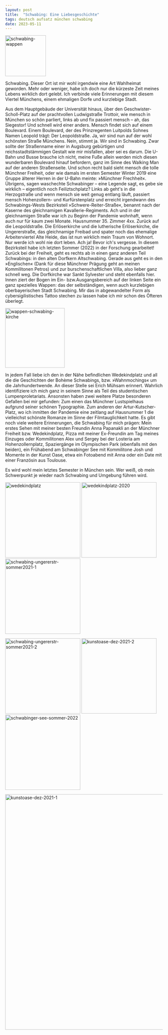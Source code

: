 ```yaml
---
layout: post
title:  "Schwabing: Eine Liebesgeschichte"
tags: deutsch aufsatz münchen schwabing 
date: 2023-05-11
---
```

<a href="https://imgbb.com/"><img src="https://i.ibb.co/4RS8XJv/schwabing-wappen.png" alt="schwabing-wappen" border="0" width="130px"></a>

Schwabing. Dieser Ort ist mir wohl irgendwie eine Art Wahlheimat geworden. Mehr oder weniger, habe ich doch nur die kürzeste Zeit meines Lebens wirklich dort gelebt. Ich verbinde viele Erinnerungen mit diesem Viertel Münchens, einem ehmaligen Dorfe und kurzlebige Stadt.

Aus dem Hauptgebäude der Universität hinaus, über den Geschwister-Scholl-Platz auf der prachtvollen Ludwigstraße Trottoir, wie mensch in München so schön parliert, links ab und fix passiert mensch – ah, das Siegestor! Und schnell wird einer anders. Mensch findet sich auf einem Boulevard. Einem Boulevard, der des Prinzregenten Luitpolds Sohnes Namen Leopold trägt: Der Leopoldstraße. Ja, wir sind nun auf der wohl schönsten Straße Münchens. Nein, stimmt ja. Wir sind in Schwabing. Zwar sollte der Straßenname einer in Augsburg gebürtigen und reichsstadtstämmigen Gestalt wie mir misfallen, aber sei es darum. Die U-Bahn und Busse brauche ich nicht, meine Fuße allein werden mich diesen wunderbaren Boulevard hinauf befordern, ganz im Sinne des Walking Man auf der anderen Straßenseite. Und schon recht bald sieht mensch die tolle Münchner Freiheit, oder wie damals im ersten Semester Winter 2019 eine Gruppe älterer Herren in der U-Bahn meinte: »Münchner Frechheit«. Übrigens, sagen waschechte Schwabinger – eine Legende sagt, es gebe sie wirklich – eigentlich noch Feiliztschplatz? Links ab geht's in die Herzogstraße und wenn mensch sie weit genug entlang läuft, passiert mensch Hohenzollern- und Kurfürstenplatz und erreicht irgendwann des Schwabings-Wests
Bezirksteil »Schwere-Reiter-Straße«, benannt nach der Kaserne des gleichnamigen Kavallerie-Regiments. Ach und in der gleichnamigen Straße war ich zu Beginn der Pandemie wohnhaft, wenn auch nur für kaum zwei Monate. Hausnummer 35. Zimmer 4xx. Zurück auf die Leopoldstraße. Die Erlöserkirche und die lutherische Erlöserkirche, die Ungererstraße, das gleichnamige Freibad und spater noch das ehemalige Arbeiterviertel Alte Heide, das ist nun wirklich mein Traum von Wohnort. Nur werde ich wohl nie dort leben. Ach ja! Bevor ich's vergesse. In diesem Bezirksteil habe ich letzten Sommer (2022) in der Forschung gearbeitet! Zurück bei der Freiheit, geht es rechts ab in einen ganz anderen Teil Schwabings: in den alten Dorfkern Altschwabing. Gerade aus geht es in den »Englischen« (Dank für diese Münchner Prägung geht an meinen Kommilitonen Petros) und zur burschenschaftlichen Villa, also lieber ganz schnell weg. Die Dorfkirche war Sankt Sylvester und steht ebenfalls hier. Innen ziert der Bogen im Ein- bzw.Ausgangsbereich auf der linken Seite ein ganz spezielles Wappen: das der selbständigen, wenn auch kurzlebigen oberbayerischen Stadt Schwabing. Mir das in abgewandelter Form als cybersigilistisches Tattoo stechen zu lassen habe ich mir schon des Öfteren überlegt.

<a href="https://ibb.co/4KNwYPg"><img src="https://i.ibb.co/GnPftc3/wappen-schwabing-kirche.jpg" alt="wappen-schwabing-kirche" border="0" height="190px"></a>
  
In jedem Fall liebe ich den in der Nähe befindlichen Wedekindplatz und all die die Geschichten der Bohème Schwabings, bzw. »Wahnmochings« um die Jahrhundertwende. An dieser Stelle sei Erich Mühsam erinnert. Wahrlich identifiziere ich mich ganz in seinem Sinne als Teil des studentischen Lumpenproletariats. Ansonsten haben zwei weitere Platze besonderen Gefallen bei mir gefunden: Zum einen das Münchner Lustspielhaus aufgrund seiner schönen Typographie. Zum anderen der Artur-Kutscher-Platz, wo ich inmitten der Pandemie eine zeitlang auf Hausnummer 1 die vielleichst
schönste Romanze im Sinne der Filmtauglichkeit hatte. Es gibt noch viele weitere Erinnerungen, die Schwabing für mich prägen: Mein erstes Sehen mit meiner besten Freundin Anna Papanakli an der Münchner Freiheit bzw. Wedekindplatz, Pizza mit meiner Ex-Freundin am Tag meines Einzuges oder Kommilitonen Alex und Sergey bei der Losteria am Hohenzollernplatz, 
Spaziergänge im Olympischen Park (ebenfalls mit den beiden), ein Frühabend am Schwabinger See mit Kommilitone Josh und Momente in der Kunst Oase, etwa ein Fotoabend mit Anna oder ein Date mit einer Französin aus Toulouse. 

Es wird wohl mein letztes Semester in München sein. Wer weiß, ob mein Schwerpunkt je wieder nach Schwabing und Umgebung führen wird.

<a href="https://ibb.co/0q40DPz"><img src="https://i.ibb.co/F6ZQxGd/wedekindplatz.jpg" alt="wedekindplatz" border="0" width="240px"></a>
<a href="https://ibb.co/LddypdG"><img src="https://i.ibb.co/DffFKfq/wedekindplatz-2020.jpg" alt="wedekindplatz-2020" border="0" width="240px"></a>
<a href="https://ibb.co/XsMBf2D"><img src="https://i.ibb.co/Ph0psmM/schwabing-ungererstr-sommer2021-1.jpg" alt="schwabing-ungererstr-sommer2021-1" border="0" width="240px"></a>

<a href="https://ibb.co/MRbQPsr"><img src="https://i.ibb.co/THZdPk6/schwabing-ungererstr-sommer2021-2.jpg" alt="schwabing-ungererstr-sommer2021-2" border="0" width="240px"></a>
<a href="https://ibb.co/M6QFn18"><img src="https://i.ibb.co/2NHGqM8/kunstoase-dez-2021-2.jpg" alt="kunstoase-dez-2021-2" border="0" width="240"></a>
<a href="https://ibb.co/LYN3vmg"><img src="https://i.ibb.co/8NYHXqx/schwabinger-see-sommer-2022.jpg" alt="schwabinger-see-sommer-2022" border="0" width="240px"></a>

<a href="https://ibb.co/5L89fZ7"><img src="https://i.ibb.co/M7Vh3dX/kunstoase-dez-2021-1.jpg" alt="kunstoase-dez-2021-1" border="0" width="750px"></a>
